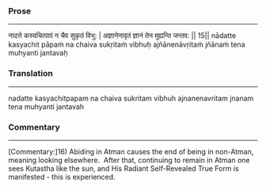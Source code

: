 ### Prose 
 --- 
नादत्ते कस्यचित्पापं न चैव सुकृतं विभु: |
अज्ञानेनावृतं ज्ञानं तेन मुह्यन्ति जन्तव: || 15||
nādatte kasyachit pāpaṁ na chaiva sukṛitaṁ vibhuḥ
ajñānenāvṛitaṁ jñānaṁ tena muhyanti jantavaḥ

### Translation 
 --- 
nadatte kasyachitpapam na chaiva sukritam vibhuh ajnanenavritam jnanam tena muhyanti jantavah

### Commentary 
 --- 
[Commentary:]16) Abiding in Atman causes the end of being in non-Atman, meaning looking elsewhere.  After that, continuing to remain in Atman one sees Kutastha like the sun, and His Radiant Self-Revealed True Form is manifested - this is experienced.